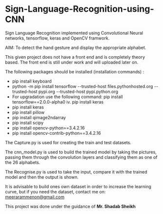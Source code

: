 # Sign-Language-Recognition-using-CNN
<p>Sign Language Recognition implemented using Convolutional Neural networks, tensorflow, keras and OpenCV framwork.</p>
<p>AIM: To detect the hand gesture and display the appropriate alphabet. </p>
<p>This given project does not have a front end and is completely theory based. The front end is still under work and will uploaded later on.</p>
The following packages should be installed (installation commands) :
<ul>
  <li>pip install keyboard </li>
  <li>python -m pip install tensorflow --trusted-host files.pythonhosted.org --trusted-host pypi.org --trusted-host pypi.python.org </li>
  <li>For upgradation use the following command: pip install tensorflow==2.0.0-alpha0 iv.	pip install keras </li>
  <li>pip install keras </li>
  <li>pip install pillow</li>
  <li>pip install qimage2ndarray </li>
  <li>pip install scipy </li>
  <li>pip install opencv-python==3.4.2.16 </li>
  <li>pip install opencv-contrib-python==3.4.2.16 </li>
  </ul>
  
 <p> The Capture.py is used for creating the train and test datasets. </p>
 <p> The cnn_model.py is used to build the trained model by taking the pictures, passing them through the convolution layers and classifying them as one of the 26 alphabets. </p>
 <p> The Recognise.py is used to take the input, compare it with the trained model and then the output is shown. </p>
 
 It is advisable to build ones own dataset in order to increase the learning curve, but if you need the dataset, contact me on:
 meerarammenon@gmail.com
 
 <p> This project was done under the guidance of <b> Mr. Shadab Sheikh </b> </p>
